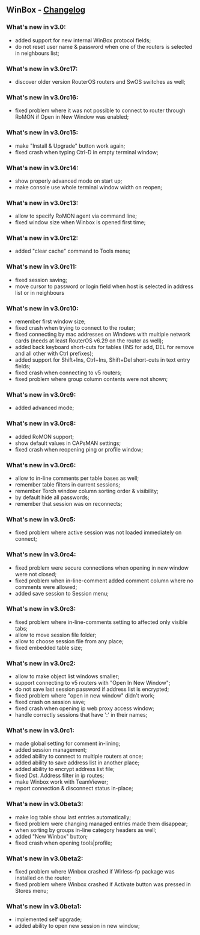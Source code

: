 ## WinBox - [Changelog](https://forum.mikrotik.com/viewtopic.php?t=101949)

### What's new in v3.0:
* added support for new internal WinBox protocol fields;
* do not reset user name & password when one of the routers is selected in neighbours list;

### What's new in v3.0rc17:

* discover older version RouterOS routers and SwOS switches as well;

### What's new in v3.0rc16:

* fixed problem where it was not possible to connect to router through RoMON if
Open in New Window was enabled;

### What's new in v3.0rc15:

* make "Install & Upgrade" button work again;
* fixed crash when typing Ctrl-D in empty terminal window;

### What's new in v3.0rc14:

* show properly advanced mode on start up;
* make console use whole terminal window width on reopen;

### What's new in v3.0rc13:

* allow to specify RoMON agent via command line;
* fixed window size when Winbox is opened first time;

### What's new in v3.0rc12:

* added "clear cache" command to Tools menu;

### What's new in v3.0rc11:

* fixed session saving;
* move cursor to password or login field when host is selected in address list
or in neighbours

### What's new in v3.0rc10:

* remember first window size;
* fixed crash when trying to connect to the router;
* fixed connecting by mac addresses on Windows with multiple network
cards (needs at least RouterOS v6.29 on the router as well);
* added back keyboard short-cuts for tables (INS for add, DEL for remove
and all other with Ctrl prefixes);
* added support for Shift+Ins, Ctrl+Ins, Shift+Del short-cuts in text entry fields;
* fixed crash when connecting to v5 routers;
* fixed problem where group column contents were not shown;

### What's new in v3.0rc9:

* added advanced mode;

### What's new in v3.0rc8:

* added RoMON support;
* show default values in CAPsMAN settings;
* fixed crash when reopening ping or profile window;

### What's new in v3.0rc6:

* allow to in-line comments per table bases as well;
* remember table filters in current sessions;
* remember Torch window column sorting order & visibility;
* by default hide all passwords;
* remember that session was <own> on reconnects;

### What's new in v3.0rc5:

* fixed problem where active session was not loaded immediately on connect;

### What's new in v3.0rc4:

* fixed problem were secure connections when opening in new window were not closed;
* fixed problem when in-line-comment added comment column
where no comments were allowed;
* added save session to Session menu;

### What's new in v3.0rc3:

* fixed problem where in-line-comments setting to affected only visible tabs;
* allow to move session file folder;
* allow to choose session file from any place;
* fixed embedded table size;

### What's new in v3.0rc2:

* allow to make object list windows smaller;
* support connecting to v5 routers with "Open In New Window";
* do not save last session password if address list is encrypted;
* fixed problem where "open in new window" didn't work;
* fixed crash on session save;
* fixed crash when opening ip web proxy access window;
* handle correctly sessions that have ':' in their names;

### What's new in v3.0rc1:

* made global setting for comment in-lining;
* added session management;
* added ability to connect to multiple routers at once;
* added ability to save address list in another place;
* added ability to encrypt address list file;
* fixed Dst. Address filter in ip routes;
* make Winbox work with TeamViewer;
* report connection & disconnect status in-place;

### What's new in v3.0beta3:

* make log table show last entries automatically;
* fixed problem were changing managed entries made them disappear;
* when sorting by groups in-line category headers as well;
* added "New Winbox" button;
* fixed crash when opening tools|profile;

### What's new in v3.0beta2:

* fixed problem where Winbox crashed if Wirless-fp package was installed on the router;
* fixed problem where Winbox crashed if Activate button was pressed in Stores menu;

### What's new in v3.0beta1:

* implemented self upgrade;
* added ability to open new session in new window;
